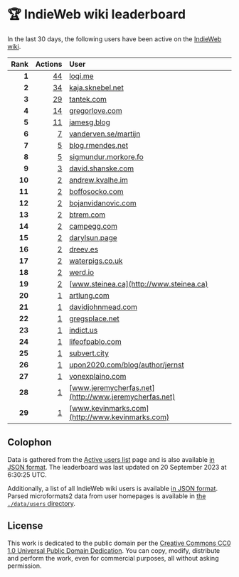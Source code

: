 # 🏆 IndieWeb wiki leaderboard

In the last 30 days, the following users have been active on the [IndieWeb wiki](https://indieweb.org).

| Rank | Actions | User |
|-----:|--------:|:-----|
| **1** | [44](https://indieweb.org/Special:Contributions/Loqi.me) | [loqi.me](http://loqi.me) |
| **2** | [34](https://indieweb.org/Special:Contributions/Kaja.sknebel.net) | [kaja.sknebel.net](http://kaja.sknebel.net) |
| **3** | [29](https://indieweb.org/Special:Contributions/Tantek.com) | [tantek.com](http://tantek.com) |
| **4** | [14](https://indieweb.org/Special:Contributions/Gregorlove.com) | [gregorlove.com](http://gregorlove.com) |
| **5** | [11](https://indieweb.org/Special:Contributions/Jamesg.blog) | [jamesg.blog](http://jamesg.blog) |
| **6** | [7](https://indieweb.org/Special:Contributions/Vanderven.se_martijn) | [vanderven.se/martijn](http://vanderven.se/martijn) |
| **7** | [5](https://indieweb.org/Special:Contributions/Blog.rmendes.net) | [blog.rmendes.net](http://blog.rmendes.net) |
| **8** | [5](https://indieweb.org/Special:Contributions/Sigmundur.morkore.fo) | [sigmundur.morkore.fo](http://sigmundur.morkore.fo) |
| **9** | [3](https://indieweb.org/Special:Contributions/David.shanske.com) | [david.shanske.com](http://david.shanske.com) |
| **10** | [2](https://indieweb.org/Special:Contributions/Andrew.kvalhe.im) | [andrew.kvalhe.im](http://andrew.kvalhe.im) |
| **11** | [2](https://indieweb.org/Special:Contributions/Boffosocko.com) | [boffosocko.com](http://boffosocko.com) |
| **12** | [2](https://indieweb.org/Special:Contributions/Bojanvidanovic.com) | [bojanvidanovic.com](http://bojanvidanovic.com) |
| **13** | [2](https://indieweb.org/Special:Contributions/Btrem.com) | [btrem.com](http://btrem.com) |
| **14** | [2](https://indieweb.org/Special:Contributions/Campegg.com) | [campegg.com](http://campegg.com) |
| **15** | [2](https://indieweb.org/Special:Contributions/Darylsun.page) | [darylsun.page](http://darylsun.page) |
| **16** | [2](https://indieweb.org/Special:Contributions/Dreev.es) | [dreev.es](http://dreev.es) |
| **17** | [2](https://indieweb.org/Special:Contributions/Waterpigs.co.uk) | [waterpigs.co.uk](http://waterpigs.co.uk) |
| **18** | [2](https://indieweb.org/Special:Contributions/Werd.io) | [werd.io](http://werd.io) |
| **19** | [2](https://indieweb.org/Special:Contributions/Www.steinea.ca) | [www.steinea.ca](http://www.steinea.ca) |
| **20** | [1](https://indieweb.org/Special:Contributions/Artlung.com) | [artlung.com](http://artlung.com) |
| **21** | [1](https://indieweb.org/Special:Contributions/Davidjohnmead.com) | [davidjohnmead.com](http://davidjohnmead.com) |
| **22** | [1](https://indieweb.org/Special:Contributions/Gregsplace.net) | [gregsplace.net](http://gregsplace.net) |
| **23** | [1](https://indieweb.org/Special:Contributions/Indict.us) | [indict.us](http://indict.us) |
| **24** | [1](https://indieweb.org/Special:Contributions/Lifeofpablo.com) | [lifeofpablo.com](http://lifeofpablo.com) |
| **25** | [1](https://indieweb.org/Special:Contributions/Subvert.city) | [subvert.city](http://subvert.city) |
| **26** | [1](https://indieweb.org/Special:Contributions/Upon2020.com_blog_author_jernst) | [upon2020.com/blog/author/jernst](http://upon2020.com/blog/author/jernst) |
| **27** | [1](https://indieweb.org/Special:Contributions/Vonexplaino.com) | [vonexplaino.com](http://vonexplaino.com) |
| **28** | [1](https://indieweb.org/Special:Contributions/Www.jeremycherfas.net) | [www.jeremycherfas.net](http://www.jeremycherfas.net) |
| **29** | [1](https://indieweb.org/Special:Contributions/Www.kevinmarks.com) | [www.kevinmarks.com](http://www.kevinmarks.com) |


## Colophon

Data is gathered from the [Active users list](https://indieweb.org/Special:ActiveUsers) page and is also available [in JSON format](https://github.com/jgarber623/indieweb-wiki-leaderboard/blob/main/data/leaderboard.json). The leaderboard was last updated on 20 September 2023 at 6:30:25 UTC.

Additionally, a list of all IndieWeb wiki users is available [in JSON format](https://github.com/jgarber623/indieweb-wiki-leaderboard/blob/main/data/users.json). Parsed microformats2 data from user homepages is available in [the `./data/users` directory](https://github.com/jgarber623/indieweb-wiki-leaderboard/blob/main/data/users).

## License

This work is dedicated to the public domain per the [Creative Commons CC0 1.0 Universal Public Domain Dedication](https://creativecommons.org/publicdomain/zero/1.0/). You can copy, modify, distribute and perform the work, even for commercial purposes, all without asking permission.
